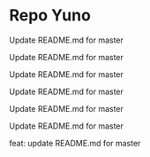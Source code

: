 # Repo Yuno

Update README.md for master

Update README.md for master

Update README.md for master

Update README.md for master

Update README.md for master

Update README.md for master

feat: update README.md for master
